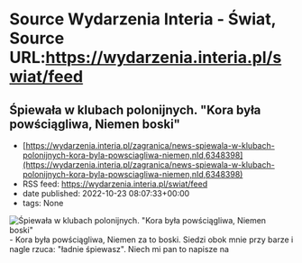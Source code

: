 # Source Wydarzenia Interia - Świat, Source URL:https://wydarzenia.interia.pl/swiat/feed

## Śpiewała w klubach polonijnych. "Kora była powściągliwa, Niemen boski"
 - [https://wydarzenia.interia.pl/zagranica/news-spiewala-w-klubach-polonijnych-kora-byla-powsciagliwa-niemen,nId,6348398](https://wydarzenia.interia.pl/zagranica/news-spiewala-w-klubach-polonijnych-kora-byla-powsciagliwa-niemen,nId,6348398)
 - RSS feed: https://wydarzenia.interia.pl/swiat/feed
 - date published: 2022-10-23 08:07:33+00:00
 - tags: None

<p><a href="https://wydarzenia.interia.pl/zagranica/news-spiewala-w-klubach-polonijnych-kora-byla-powsciagliwa-niemen,nId,6348398"><img align="left" alt="Śpiewała w klubach polonijnych. &quot;Kora była powściągliwa, Niemen boski&quot;" src="https://i.iplsc.com/spiewala-w-klubach-polonijnych-kora-byla-powsciagliwa-niemen/000G7DUIU8J2O9AO-C321.jpg" /></a>- Kora była powściągliwa, Niemen za to boski. Siedzi obok mnie przy barze i nagle rzuca: &quot;ładnie śpiewasz&quot;. Niech mi pan to napisze na 
